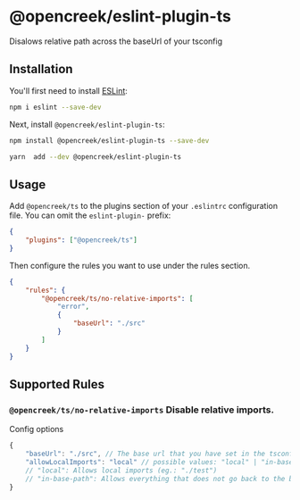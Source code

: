 # @opencreek/eslint-plugin-ts

Disalows relative path across the baseUrl of your tsconfig

## Installation

You'll first need to install [ESLint](https://eslint.org/):

```sh
npm i eslint --save-dev
```

Next, install `@opencreek/eslint-plugin-ts`:

```sh
npm install @opencreek/eslint-plugin-ts --save-dev
```

```sh
yarn  add --dev @opencreek/eslint-plugin-ts
```

## Usage

Add `@opencreek/ts` to the plugins section of your `.eslintrc` configuration file. You can omit the `eslint-plugin-` prefix:

```json
{
    "plugins": ["@opencreek/ts"]
}
```

Then configure the rules you want to use under the rules section.

```json
{
    "rules": {
        "@opencreek/ts/no-relative-imports": [
            "error",
            {
                "baseUrl": "./src"
            }
        ]
    }
}
```

## Supported Rules

### `@opencreek/ts/no-relative-imports` Disable relative imports.

Config options

```ts
{
    "baseUrl": "./src", // The base url that you have set in the tsconfig
    "allowLocalImports": "local" // possible values: "local" | "in-base-path".
    // "local": Allows local imports (eg.: "./test")
    // "in-base-path": Allows everything that does not go back to the base url level (eg: "../../test" in "src/a/b/c/test.ts")
}

```
